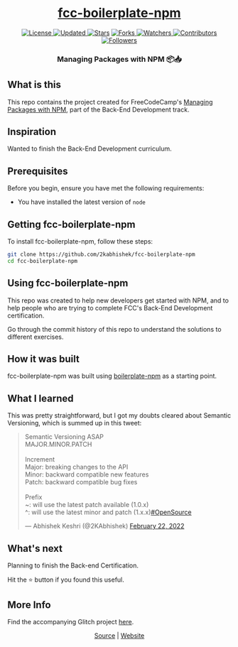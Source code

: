 <div align = "center">

<h1><a href="https://2kabhishek.github.io/fcc-boilerplate-npm">fcc-boilerplate-npm</a></h1>

<a href="https://github.com/2KAbhishek/fcc-boilerplate-npm/blob/main/LICENSE">
<img alt="License" src="https://img.shields.io/github/license/2kabhishek/fcc-boilerplate-npm?style=plastic&color=white&label=License"> </a>

<a href="https://github.com/2KAbhishek/fcc-boilerplate-npm/pulse">
<img alt="Updated" src="https://img.shields.io/github/last-commit/2kabhishek/fcc-boilerplate-npm?style=plastic&color=e30724&label=Updated"> </a>

<a href="https://github.com/2KAbhishek/fcc-boilerplate-npm/stargazers">
<img alt="Stars" src="https://img.shields.io/github/stars/2kabhishek/fcc-boilerplate-npm?style=plastic&color=00d451&label=Stars"></a>

<a href="https://github.com/2KAbhishek/fcc-boilerplate-npm/network/members">
<img alt="Forks" src="https://img.shields.io/github/forks/2kabhishek/fcc-boilerplate-npm?style=plastic&color=1688f0&label=Forks"> </a>

<a href="https://github.com/2KAbhishek/fcc-boilerplate-npm/watchers">
<img alt="Watchers" src="https://img.shields.io/github/watchers/2kabhishek/fcc-boilerplate-npm?style=plastic&color=ff5500&label=Watchers"> </a>

<a href="https://github.com/2KAbhishek/fcc-boilerplate-npm/graphs/contributors">
<img alt="Contributors" src="https://img.shields.io/github/contributors/2kabhishek/fcc-boilerplate-npm?style=plastic&color=f0f&label=Contributors"> </a>

<a href="https://github.com/2KAbhishek?tab=followers">
<img alt="Followers" src="https://img.shields.io/github/followers/2kabhishek?color=222&style=plastic&label=Followers"> </a>

<h3>Managing Packages with NPM 📦📥</h3>

</div>

## What is this

This repo contains the project created for FreeCodeCamp's [Managing Packages with NPM](https://www.freecodecamp.org/learn/back-end-development-and-apis/managing-packages-with-npm), part of the Back-End Development track.

## Inspiration

Wanted to finish the Back-End Development curriculum.

## Prerequisites

Before you begin, ensure you have met the following requirements:

- You have installed the latest version of `node`

## Getting fcc-boilerplate-npm

To install fcc-boilerplate-npm, follow these steps:

```bash
git clone https://github.com/2kabhishek/fcc-boilerplate-npm
cd fcc-boilerplate-npm
```

## Using fcc-boilerplate-npm

This repo was created to help new developers get started with NPM, and to help people who are trying to complete FCC's Back-End Development certification.

Go through the commit history of this repo to understand the solutions to different exercises.

## How it was built

fcc-boilerplate-npm was built using [boilerplate-npm](https://github.com/freeCodeCamp/boilerplate-npm/) as a starting point.

## What I learned

This was pretty straightforward, but I got my doubts cleared about Semantic Versioning, which is summed up in this tweet:

<blockquote class="twitter-tweet"><p lang="en" dir="ltr">Semantic Versioning ASAP<br>MAJOR.MINOR.PATCH<br><br>Increment<br>Major: breaking changes to the API<br>Minor: backward compatible new features<br>Patch: backward compatible bug fixes<br><br>Prefix<br>~: will use the latest patch available (1.0.x)<br>^: will use the latest minor and patch (1.x.x)<a href="https://twitter.com/hashtag/OpenSource?src=hash&amp;ref_src=twsrc%5Etfw">#OpenSource</a></p>&mdash; Abhishek Keshri (@2KAbhishek) <a href="https://twitter.com/2KAbhishek/status/1496185442693427200?ref_src=twsrc%5Etfw">February 22, 2022</a></blockquote>

## What's next

Planning to finish the Back-end Certification.

Hit the ⭐ button if you found this useful.

## More Info

Find the accompanying Glitch project [here](https://glitch.com/edit/#!/humble-sassy-day).

<div align="center">

<a href="https://github.com/2KAbhishek/fcc-boilerplate-npm">Source</a> | <a href="https://2kabhishek.github.io/fcc-boilerplate-npm">Website</a>

</div>
